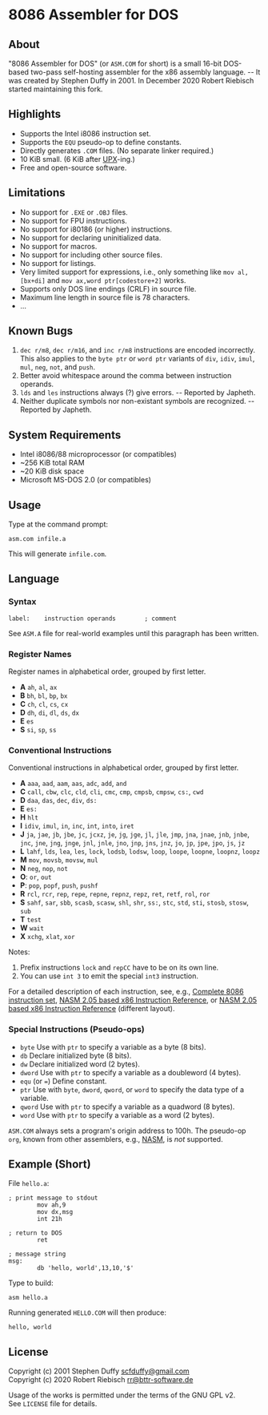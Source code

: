 # 8086 Assembler for DOS

## About

"8086 Assembler for DOS" (or `ASM.COM` for short) is a small 16-bit DOS-based
two-pass self-hosting assembler for the x86 assembly language. -- It was
created by Stephen Duffy in 2001. In December 2020 Robert Riebisch started maintaining this fork.

## Highlights

* Supports the Intel i8086 instruction set.
* Supports the `EQU` pseudo-op to define constants.
* Directly generates `.COM` files. (No separate linker required.)
* 10 KiB small. (6 KiB after [UPX](https://upx.github.io/)-ing.)
* Free and open-source software.

## Limitations

* No support for `.EXE` or `.OBJ` files.
* No support for FPU instructions.
* No support for i80186 (or higher) instructions.
* No support for declaring uninitialized data.
* No support for macros.
* No support for including other source files.
* No support for listings.
* Very limited support for expressions, i.e., only something like
  `mov al,[bx+di]` and `mov ax,word ptr[codestore+2]` works.
* Supports only DOS line endings (CRLF) in source file.
* Maximum line length in source file is 78 characters.
* ...

## Known Bugs

1. `dec r/m8`, `dec r/m16`, and `inc r/m8` instructions are encoded
   incorrectly. This also applies to the `byte ptr` or `word ptr` variants of
   `div`, `idiv`, `imul`, `mul`, `neg`, `not`, and `push`.
2. Better avoid whitespace around the comma between instruction operands.
3. `lds` and `les` instructions always (?) give errors. -- Reported by Japheth.
4. Neither duplicate symbols nor non-existant symbols are recognized. --
   Reported by Japheth.

## System Requirements

* Intel i8086/88 microprocessor (or compatibles)
* ~256 KiB total RAM
* ~20 KiB disk space
* Microsoft MS-DOS 2.0 (or compatibles)

## Usage

Type at the command prompt:

    asm.com infile.a

This will generate `infile.com`.

## Language

### Syntax

    label:    instruction operands        ; comment

See `ASM.A` file for real-world examples until this paragraph has been
written.

### Register Names

Register names in alphabetical order, grouped by first letter.

* **A** `ah`, `al`, `ax`
* **B** `bh`, `bl`, `bp`, `bx`
* **C** `ch`, `cl`, `cs`, `cx`
* **D** `dh`, `di`, `dl`, `ds`, `dx`
* **E** `es`
* **S** `si`, `sp`, `ss`

### Conventional Instructions

Conventional instructions in alphabetical order, grouped by first letter.

* **A** `aaa`, `aad`, `aam`, `aas`, `adc`, `add`, `and`
* **C** `call`, `cbw`, `clc`, `cld`, `cli`, `cmc`, `cmp`, `cmpsb`, `cmpsw`,
  `cs:`, `cwd`
* **D** `daa`, `das`, `dec`, `div`, `ds:`
* **E** `es:`
* **H** `hlt`
* **I** `idiv`, `imul`, `in`, `inc`, `int`, `into`, `iret`
* **J** `ja`, `jae`, `jb`, `jbe`, `jc`, `jcxz`, `je`, `jg`, `jge`, `jl`, `jle`,
  `jmp`, `jna`, `jnae`, `jnb`, `jnbe`, `jnc`, `jne`, `jng`, `jnge`, `jnl`,
  `jnle`, `jno`, `jnp`, `jns`, `jnz`, `jo`, `jp`, `jpe`, `jpo`, `js`, `jz`
* **L** `lahf`, `lds`, `lea`, `les`, `lock`, `lodsb`, `lodsw`, `loop`, `loope`,
  `loopne`, `loopnz`, `loopz`
* **M** `mov`, `movsb`, `movsw`, `mul`
* **N** `neg`, `nop`, `not`
* **O**: `or`, `out`
* **P**: `pop`, `popf`, `push`, `pushf`
* **R** `rcl`, `rcr`, `rep`, `repe`, `repne`, `repnz`, `repz`, `ret`, `retf`,
  `rol`, `ror`
* **S** `sahf`, `sar`, `sbb`, `scasb`, `scasw`, `shl`, `shr`, `ss:`, `stc`,
  `std`, `sti`, `stosb`, `stosw`, `sub`
* **T** `test`
* **W** `wait`
* **X** `xchg`, `xlat`, `xor`

Notes:

1. Prefix instructions `lock` and `repCC` have to be on its own line.
2. You can use `int 3` to emit the special `int3` instruction.

For a detailed description of each instruction, see, e.g.,
[Complete 8086 instruction set](http://amb.osdn.io/phpamb.php?fname=lib/8086set.amb),
[NASM 2.05 based x86 Instruction Reference](http://amb.osdn.io/phpamb.php?fname=lib/insref.amb), or [NASM 2.05 based x86 Instruction Reference](https://ulukai.org/ecm/insref.htm) (different layout).

### Special Instructions (Pseudo-ops)

* `byte` Use with `ptr` to specify a variable as a byte (8 bits).
* `db` Declare initialized byte (8 bits).
* `dw` Declare initialized word (2 bytes).
* `dword` Use with `ptr` to specify a variable as a doubleword (4 bytes).
* `equ` (or `=`) Define constant.
* `ptr` Use with `byte`, `dword`, `qword`, or `word` to specify the data type
  of a variable.
* `qword` Use with `ptr` to specify a variable as a quadword (8 bytes).
* `word` Use with `ptr` to specify a variable as a word (2 bytes).

`ASM.COM` always sets a program's origin address to 100h. The pseudo-op `org`,
known from other assemblers, e.g., [NASM](https://www.nasm.us/), is *not* supported.

## Example (Short)

File `hello.a`:

```
; print message to stdout
        mov ah,9
        mov dx,msg
        int 21h

; return to DOS
        ret

; message string
msg:
        db 'hello, world',13,10,'$'
```

Type to build:

    asm hello.a

Running generated `HELLO.COM` will then produce:

```
hello, world

```

## License

Copyright (c) 2001 Stephen Duffy <scfduffy@gmail.com>  
Copyright (c) 2020 Robert Riebisch <rr@bttr-software.de>

Usage of the works is permitted under the terms of the GNU GPL v2.  
See `LICENSE` file for details.
